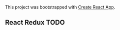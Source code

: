 This project was bootstrapped with [Create React App](https://github.com/facebook/create-react-app).

## React Redux TODO

